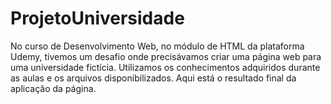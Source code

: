 # ProjetoUniversidade
No curso de Desenvolvimento Web, no módulo de HTML da plataforma Udemy, tivemos um desafio onde precisávamos criar uma página web para uma universidade fictícia. Utilizamos os conhecimentos adquiridos durante as aulas e os arquivos disponibilizados. Aqui está o resultado final da aplicação da página.
